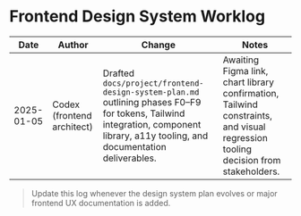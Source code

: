 # Frontend Design System Worklog

| Date       | Author                     | Change                                                                                                                                                                          | Notes                                                                                                                            |
| ---------- | -------------------------- | ------------------------------------------------------------------------------------------------------------------------------------------------------------------------------- | -------------------------------------------------------------------------------------------------------------------------------- |
| 2025-01-05 | Codex (frontend architect) | Drafted `docs/project/frontend-design-system-plan.md` outlining phases F0–F9 for tokens, Tailwind integration, component library, a11y tooling, and documentation deliverables. | Awaiting Figma link, chart library confirmation, Tailwind constraints, and visual regression tooling decision from stakeholders. |

> Update this log whenever the design system plan evolves or major frontend UX documentation is added.
